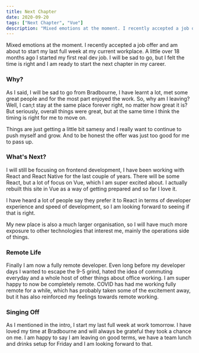 ```yaml
---
title: Next Chapter
date: 2020-09-20
tags: ["Next Chapter", "Vue"]
description: "Mixed emotions at the moment. I recently accepted a job offer and am about to start my last full week at my current workplace. A little over 18 months ago I started my first real dev job. I will be sad to go, but I felt the time is right and I am ready to start the next chapter in my career."
---
```


Mixed emotions at the moment. I recently accepted a job offer and am about to start my last full week at my current workplace. A little over 18 months ago I started my first real dev job. I will be sad to go, but I felt the time is right and I am ready to start the next chapter in my career.

### Why?

As I said, I will be sad to go from Bradbourne, I have learnt a lot, met some great people and for the most part enjoyed the work. So, why am I leaving? Well, I can;t stay at the same place forever right, no matter how great it is? But seriously, overall things were great, but at the same time I think the timing is right for me to move on.

Things are just getting a little bit samesy and I really want to continue to push myself and grow. And to be honest the offer was just too good for me to pass up.

### What's Next?

I will still be focusing on frontend development, I have been working with React and React Native for the last couple of years. There will be some React, but a lot of focus on Vue, which I am super excited about. I actually rebuilt this site in Vue as a way of getting prepared and so far I love it.

I have heard a lot of people say they prefer it to React in terms of developer experience and speed of development, so I am looking forward to seeing if that is right.

My new place is also a much larger organisation, so I will have much more exposure to other technologies that interest me, mainly the operations side of things.

### Remote Life

Finally I am now a fully remote developer. Even long before my developer days I wanted to escape the 9-5 grind, hated the idea of commuting everyday and a whole host of other things about office working. I am super happy to now be completely remote. COVID has had me working fully remote for a while, which has probably taken some of the excitement away, but it has also reinforced my feelings towards remote working.

### Singing Off

As I mentioned in the intro, I start my last full week at work tomorrow. I have loved my time at Bradbourne and will always be grateful they took a chance on me. I am happy to say I am leaving on good terms, we have a team lunch and drinks setup for Friday and I am looking forward to that.
